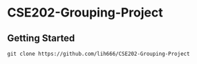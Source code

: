 # CSE202-Grouping-Project

## Getting Started
```
git clone https://github.com/lih666/CSE202-Grouping-Project
```


